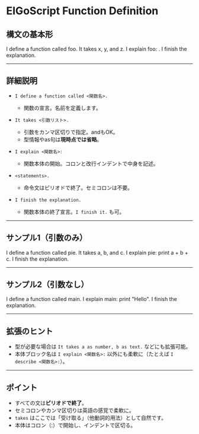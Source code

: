 # EIGoScript Function Definition

## 構文の基本形

I define a function called foo. It takes x, y, and z.
I explain foo:
  <statements>.
I finish the explanation.

---

## 詳細説明

- `I define a function called <関数名>.`
  - 関数の宣言。名前を定義します。

- `It takes <引数リスト>.`
  - 引数をカンマ区切りで指定。andもOK。
  - 型情報やas句は**現時点では省略**。

- `I explain <関数名>:`
  - 関数本体の開始。コロンと改行インデントで中身を記述。

- `<statements>.`
  - 命令文はピリオドで終了。セミコロンは不要。

- `I finish the explanation.`
  - 関数本体の終了宣言。`I finish it.` も可。

---

## サンプル1（引数のみ）

I define a function called pie. It takes a, b, and c.
I explain pie:
  print a + b + c.
I finish the explanation.

---

## サンプル2（引数なし）

I define a function called main.
I explain main:
  print "Hello".
I finish the explanation.

---

## 拡張のヒント

- 型が必要な場合は `It takes a as number, b as text.` などにも拡張可能。
- 本体ブロック名は `I explain <関数名>:` 以外にも柔軟に（たとえば `I describe <関数名>:`）。

---

## ポイント

- すべての文は**ピリオドで終了**。
- セミコロンやカンマ区切りは英語の感覚で柔軟に。
- `takes` はここでは「受け取る」（他動詞的用法）として自然です。
- 本体はコロン（:）で開始し、インデントで区切る。
